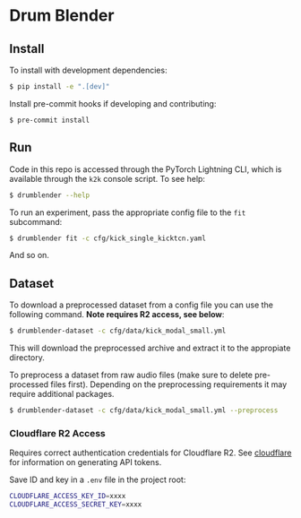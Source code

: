 # Drum Blender

## Install 

To install with development dependencies:

```bash
$ pip install -e ".[dev]"
```

Install pre-commit hooks if developing and contributing:

```bach
$ pre-commit install
```

## Run

Code in this repo is accessed through the PyTorch Lightning CLI, which is available through the `k2k` console script. To see help:

```bash
$ drumblender --help
```

To run an experiment, pass the appropriate config file to the `fit` subcommand:

```bash
$ drumblender fit -c cfg/kick_single_kicktcn.yaml
```

And so on.

## Dataset
To download a preprocessed dataset from a config file you can use the following
command. **Note requires R2 access, see below**:

```bash
$ drumblender-dataset -c cfg/data/kick_modal_small.yml
```

This will download the preprocessed archive and extract it to the appropiate directory.

To preprocess a dataset from raw audio files (make sure to delete pre-processed files
first). Depending on the preprocessing requirements it may require additional
packages.

```bash
$ drumblender-dataset -c cfg/data/kick_modal_small.yml --preprocess
```

### Cloudflare R2 Access

Requires correct authentication credentials for Cloudflare R2. See [cloudflare](https://developers.cloudflare.com/r2/data-access/s3-api/tokens/) for information on generating API tokens.

Save ID and key in a `.env` file in the project root:
```bash
CLOUDFLARE_ACCESS_KEY_ID=xxxx
CLOUDFLARE_ACCESS_SECRET_KEY=xxxx
